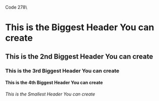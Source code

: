 Code 278\
# This is the Biggest Header You can create
## This is the 2nd Biggest Header You can create
### This is the 3rd Biggest Header You can create
#### This is the 4th Biggest Header You can create
###### This is the Smallest Header You can create
